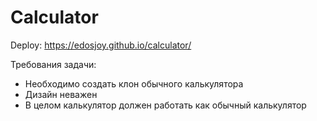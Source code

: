 # Calculator

Deploy: https://edosjoy.github.io/calculator/

Требования задачи:
* Необходимо создать клон обычного калькулятора
* Дизайн неважен
* В целом калькулятор должен работать как обычный калькулятор
